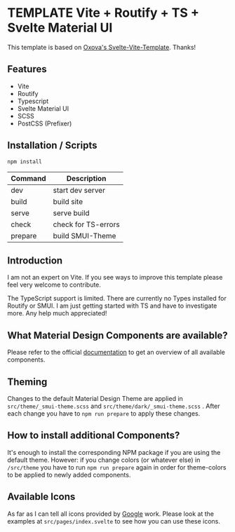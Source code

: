 # **TEMPLATE** Vite + Routify + TS + Svelte Material UI

This template is based on [Oxova's Svelte-Vite-Template](https://github.com/Oxova/svelte-vite-template). Thanks!

## Features

-   Vite
-   Routify
-   Typescript
-   Svelte Material UI
-   SCSS
-   PostCSS (Prefixer)

## Installation / Scripts

```
npm install
```

| Command | Description         |
| ------- | ------------------- |
| dev     | start dev server    |
| build   | build site          |
| serve   | serve build         |
| check   | check for TS-errors |
| prepare | build SMUI-Theme    |

## Introduction

I am not an expert on Vite. If you see ways to improve this template please feel very welcome to contribute.

The TypeScript support is limited. There are currently no Types installed for Routify or SMUI. I am just getting started with TS and have to investigate more. Any help much appreciated!

## What Material Design Components are available?

Please refer to the official [documentation](https://sveltematerialui.com/) to get an overview of all available components.

## Theming

Changes to the default Material Design Theme are applied in `src/theme/_smui-theme.scss` and `src/theme/dark/_smui-theme.scss` . After each change you have to `npm run prepare` to apply these changes.

## How to install additional Components?

It's enough to install the corresponding NPM package if you are using the default theme. However: if you change colors (or whatever else) in `/src/theme` you have to run `npm run prepare` again in order for theme-colors to be applied to newly added components.

## Available Icons

As far as I can tell all icons provided by [Google](https://fonts.google.com/icons) work. Please look at the examples at `src/pages/index.svelte` to see how you can use these icons.
